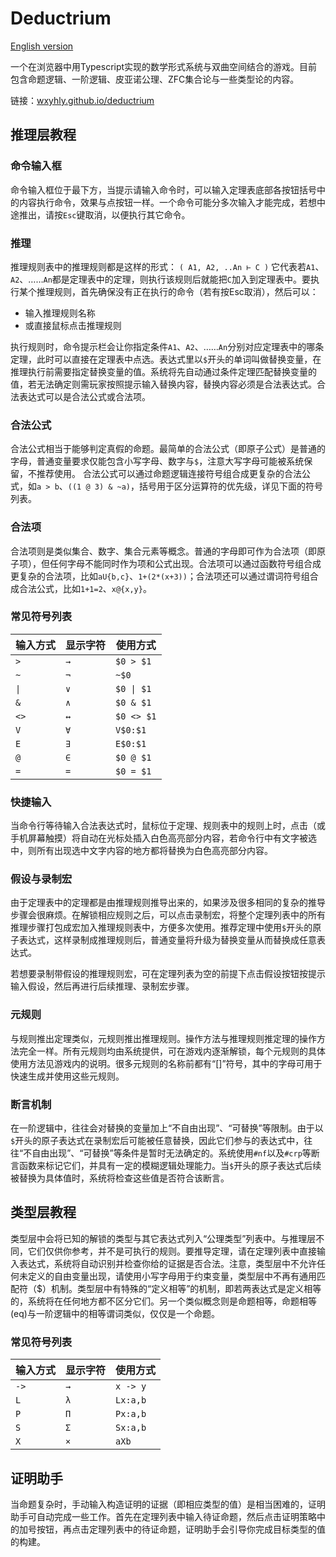 # Deductrium

[English version](readme_en.md)

一个在浏览器中用Typescript实现的数学形式系统与双曲空间结合的游戏。目前包含命题逻辑、一阶逻辑、皮亚诺公理、ZFC集合论与一些类型论的内容。

链接：[wxyhly.github.io/deductrium](https://wxyhly.github.io/deductrium/)

## 推理层教程

### 命令输入框
命令输入框位于最下方，当提示请输入命令时，可以输入定理表底部各按钮括号中的内容执行命令，效果与点按钮一样。一个命令可能分多次输入才能完成，若想中途推出，请按`Esc`键取消，以便执行其它命令。
### 推理
推理规则表中的推理规则都是这样的形式：
`( A1, A2, ..An ⊢ C )`
它代表若`A1`、`A2`、……`An`都是定理表中的定理，则执行该规则后就能把`C`加入到定理表中。要执行某个推理规则，首先确保没有正在执行的命令（若有按Esc取消），然后可以：
- 输入推理规则名称
- 或直接鼠标点击推理规则

执行规则时，命令提示栏会让你指定条件`A1`、`A2`、……`An`分别对应定理表中的哪条定理，此时可以直接在定理表中点选。表达式里以`$`开头的单词叫做替换变量，在推理执行前需要指定替换变量的值。系统将先自动通过条件定理匹配替换变量的值，若无法确定则需玩家按照提示输入替换内容，替换内容必须是合法表达式。合法表达式可以是合法公式或合法项。
### 合法公式
合法公式相当于能够判定真假的命题。最简单的合法公式（即原子公式）是普通的字母，普通变量要求仅能包含小写字母、数字与`$`，注意大写字母可能被系统保留，不推荐使用。
合法公式可以通过命题逻辑连接符号组合成更复杂的合法公式，如`a > b`、`((1 @ 3) & ~a)`，括号用于区分运算符的优先级，详见下面的符号列表。
### 合法项
合法项则是类似集合、数字、集合元素等概念。普通的字母即可作为合法项（即原子项），但任何字母不能同时作为项和公式出现。合法项可以通过函数符号组合成更复杂的合法项，比如`aU{b,c}`、`1+(2*(x+3))`；合法项还可以通过谓词符号组合成合法公式，比如`1+1=2`、`x@{x,y}`。
### 常见符号列表    
|输入方式|显示字符|使用方式|
|---|---|---|
|`>`|`→`|`$0 > $1`|
|`~`|`¬`|`~$0`|
|`\|`|`∨`|`$0 \| $1`|
|`&`|`∧`|`$0 & $1`|
|`<>`|`↔`|`$0 <> $1`|
|`V`|`∀`|`V$0:$1`|
|`E`|`∃`|`E$0:$1`|
|`@`|`∈`|`$0 @ $1`|
|`=`|`=`|`$0 = $1`|
### 快捷输入
当命令行等待输入合法表达式时，鼠标位于定理、规则表中的规则上时，点击（或手机屏幕触摸）将自动在光标处插入白色高亮部分内容，若命令行中有文字被选中，则所有出现选中文字内容的地方都将替换为白色高亮部分内容。
### 假设与录制宏
由于定理表中的定理都是由推理规则推导出来的，如果涉及很多相同的复杂的推导步骤会很麻烦。在解锁相应规则之后，可以点击录制宏，将整个定理列表中的所有推理步骤打包成宏加入推理规则表中，方便多次使用。推荐定理中使用`$`开头的原子表达式，这样录制成推理规则后，普通变量将升级为替换变量从而替换成任意表达式。

若想要录制带假设的推理规则宏，可在定理列表为空的前提下点击假设按钮按提示输入假设，然后再进行后续推理、录制宏步骤。
### 元规则
与规则推出定理类似，元规则推出推理规则。操作方法与推理规则推定理的操作方法完全一样。所有元规则均由系统提供，可在游戏内逐渐解锁，每个元规则的具体使用方法见游戏内的说明。很多元规则的名称前都有“[]”符号，其中的字母可用于快速生成并使用这些元规则。
### 断言机制
在一阶逻辑中，往往会对替换的变量加上“不自由出现”、“可替换”等限制。由于以`$`开头的原子表达式在录制宏后可能被任意替换，因此它们参与的表达式中，往往“不自由出现”、“可替换”等条件是暂时无法确定的。系统使用`#nf`以及`#crp`等断言函数来标记它们，并具有一定的模糊逻辑处理能力。当`$`开头的原子表达式后续被替换为具体值时，系统将检查这些值是否符合该断言。

## 类型层教程
类型层中会将已知的解锁的类型与其它表达式列入“公理类型”列表中。与推理层不同，它们仅供你参考，并不是可执行的规则。要推导定理，请在定理列表中直接输入表达式，系统将自动识别并检查你给的证据是否合法。注意，类型层中不允许任何未定义的自由变量出现，请使用小写字母用于约束变量，类型层中不再有通用匹配符（$）机制。类型层中有特殊的“定义相等”的机制，即若两表达式是定义相等的，系统将在任何地方都不区分它们。另一个类似概念则是命题相等，命题相等(eq)与一阶逻辑中的相等谓词类似，仅仅是一个命题。
### 常见符号列表    
|输入方式|显示字符|使用方式|
|---|---|---|
|`->`|`→`|`x -> y`|
|`L`|`λ`|`Lx:a,b`|
|`P`|`Π`|`Px:a,b`|
|`S`|`Σ`|`Sx:a,b`|
|`X`|`×`|`aXb`|
## 证明助手
当命题复杂时，手动输入构造证明的证据（即相应类型的值）是相当困难的，证明助手可自动完成一些工作。首先在定理列表中输入待证命题，然后点击证明策略中的加号按钮，再点击定理列表中的待证命题，证明助手会引导你完成目标类型的值的构建。
